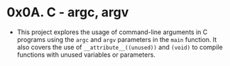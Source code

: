 # 0x0A. C - argc, argv

- This project explores the usage of command-line arguments in C programs using the `argc` and `argv` parameters in the `main` function. It also covers the use of `__attribute__((unused))` and `(void)` to compile functions with unused variables or parameters.
